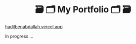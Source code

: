 <h1 align="center">🗃 🗂 My Portfolio 🗂 🗃</h1> 


<a href="hadilbenabdallah.vercel.app">hadilbenabdallah.vercel.app<a/>

In progress ...
